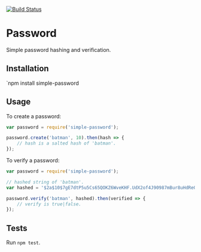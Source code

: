 [![Build Status](https://travis-ci.org/Prismatik/password.svg)](https://travis-ci.org/Prismatik/simple-password)

# Password
Simple password hashing and verification.

## Installation
`npm install simple-password

## Usage

To create a password:

```javascript
var password = require('simple-password');

password.create('batman', 10).then(hash => {
	// hash is a salted hash of 'batman'.
});
```

To verify a password:

```javascript
var password = require('simple-password');

// hashed string of 'batman'.
var hashed = '$2a$10$7gE7dtP5u5Cs65QOKZ6WveKHF.UdX2of4J90987mBur8uHdReOgvy';

password.verify('batman', hashed).then(verified => {
	// verify is true|false.
});
```

## Tests
Run `npm test`.
